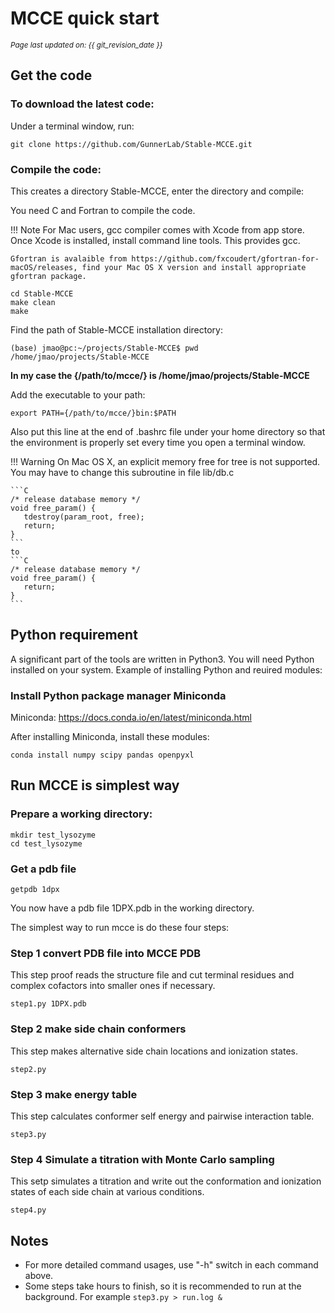 # MCCE quick start
<small><i>Page last updated on: {{ git_revision_date }}</i></small>

## Get the code

### To download the latest code:
Under a terminal window, run:

    git clone https://github.com/GunnerLab/Stable-MCCE.git

### Compile the code:
This creates a directory Stable-MCCE, enter the directory and compile:

You need C and Fortran to compile the code.

!!! Note
    For Mac users, gcc compiler comes with Xcode from app store. Once Xcode is installed, install command line tools. This provides gcc.

    Gfortran is avalaible from https://github.com/fxcoudert/gfortran-for-macOS/releases, find your Mac OS X version and install appropriate gfortran package.


```
cd Stable-MCCE
make clean
make
```

Find the path of Stable-MCCE installation directory:
```
(base) jmao@pc:~/projects/Stable-MCCE$ pwd
/home/jmao/projects/Stable-MCCE
```

**In my case the {/path/to/mcce/} is /home/jmao/projects/Stable-MCCE**

Add the executable to your path:
```
export PATH={/path/to/mcce/}bin:$PATH
```

Also put this line at the end of .bashrc file under your home directory so that the environment is properly set every time you open a terminal window.

!!! Warning
    On Mac OS X, an explicit memory free for tree is not supported. You may have to change this subroutine in file lib/db.c

    ```C
    /* release database memory */
    void free_param() {
       tdestroy(param_root, free);
       return;
    }
    ```
    to
    ```C
    /* release database memory */
    void free_param() {
       return;
    }
    ```

## Python requirement
A significant part of the tools are written in Python3. You will need Python installed on your system. Example of installing Python and reuired modules:

### Install Python package manager Miniconda
Miniconda: https://docs.conda.io/en/latest/miniconda.html

After installing Miniconda, install these modules:
```
conda install numpy scipy pandas openpyxl
```

## Run MCCE is simplest way

### Prepare a working directory:
```
mkdir test_lysozyme
cd test_lysozyme
```

### Get a pdb file
```
getpdb 1dpx
```

You now have a pdb file 1DPX.pdb in the working directory.

The simplest way to run mcce is do these four steps:

### Step 1 convert PDB file into MCCE PDB
This step proof reads the structure file and cut terminal residues and complex cofactors into smaller ones if necessary.
```
step1.py 1DPX.pdb
```

### Step 2 make side chain conformers
This step makes alternative side chain locations and ionization states.
```
step2.py
```

### Step 3 make energy table
This step calculates conformer self energy and pairwise interaction table.
```
step3.py
```

### Step 4 Simulate a titration with Monte Carlo sampling
This setp simulates a titration and write out the conformation and ionization states of each side chain at various conditions.
```
step4.py
```

## Notes

* For more detailed command usages, use "-h" switch in each command above.
* Some steps take hours to finish, so it is recommended to run at the background. For example ```step3.py > run.log &```
